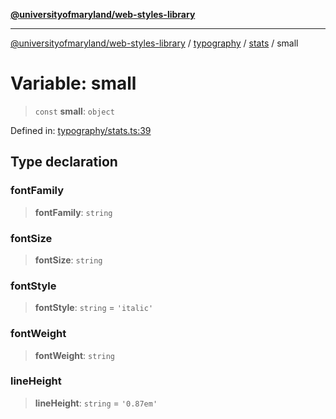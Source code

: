 [**@universityofmaryland/web-styles-library**](../../../../README.md)

***

[@universityofmaryland/web-styles-library](../../../../README.md) / [typography](../../../README.md) / [stats](../README.md) / small

# Variable: small

> `const` **small**: `object`

Defined in: [typography/stats.ts:39](https://github.com/UMD-Digital/design-system/blob/7fa144f196ef5f0ef2b372670136735f5a5c9236/packages/styles/source/typography/stats.ts#L39)

## Type declaration

### fontFamily

> **fontFamily**: `string`

### fontSize

> **fontSize**: `string`

### fontStyle

> **fontStyle**: `string` = `'italic'`

### fontWeight

> **fontWeight**: `string`

### lineHeight

> **lineHeight**: `string` = `'0.87em'`

